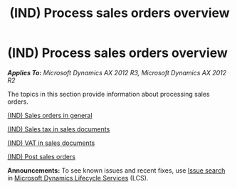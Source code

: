 ﻿---
title: (IND) Process sales orders overview
TOCTitle: (IND) Process sales orders overview
ms:assetid: be19145e-2321-4787-9f83-70147d803e36
ms:mtpsurl: https://technet.microsoft.com/en-us/library/JJ664829(v=AX.60)
ms:contentKeyID: 49386160
ms.date: 04/18/2014
mtps_version: v=AX.60
---

# (IND) Process sales orders overview 


_**Applies To:** Microsoft Dynamics AX 2012 R3, Microsoft Dynamics AX 2012 R2_

The topics in this section provide information about processing sales orders.

[(IND) Sales orders in general](ind-sales-orders-in-general.md)

[(IND) Sales tax in sales documents](ind-sales-tax-in-sales-documents.md)

[(IND) VAT in sales documents](ind-vat-in-sales-documents.md)

[(IND) Post sales orders](ind-post-sales-orders.md)

  
**Announcements:** To see known issues and recent fixes, use [Issue search](http://go.microsoft.com/fwlink/?linkid=389258) in [Microsoft Dynamics Lifecycle Services](http://go.microsoft.com/fwlink/?linkid=306505) (LCS).

